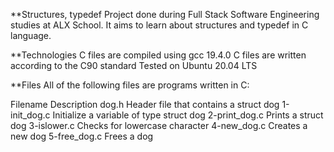 **Structures, typedef
Project done during Full Stack Software Engineering studies at ALX School. It aims to learn about structures and typedef in C language.


**Technologies
C files are compiled using gcc 19.4.0
C files are written according to the C90 standard
Tested on Ubuntu 20.04 LTS


**Files
All of the following files are programs written in C:

Filename	     Description
dog.h	             Header file that contains a struct dog
1-init_dog.c	     Initialize a variable of type struct dog
2-print_dog.c	     Prints a struct dog
3-islower.c	     Checks for lowercase character
4-new_dog.c	     Creates a new dog
5-free_dog.c	     Frees a dog
